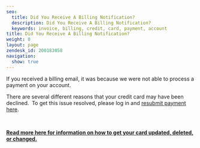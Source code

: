 ```yaml
---
seo:
  title: Did You Receive A Billing Notification?
  description: Did You Receive A Billing Notification?
  keywords: invoice, billing, credit, card, payment, account
title: Did You Receive A Billing Notification?
weight: 0
layout: page
zendesk_id: 200183058
navigation:
  show: true
---
```


If you received a&nbsp;billing email, it was because we were not able to process a payment on your account. &nbsp;

There are several different reasons that your credit card may&nbsp;have been declined. &nbsp;To get this issue resolved, please log in and [resubmit payment here]({{root_url}}/Classroom/Basics/Billing/update_your_credit_card_and_resubmit_payments.html).

&nbsp;

[**Read more here for&nbsp;information on how to get&nbsp;your card updated, deleted, or changed.**]({{root_url}}/Classroom/Basics/Billing/update_your_credit_card_and_resubmit_payments.html)&nbsp;
